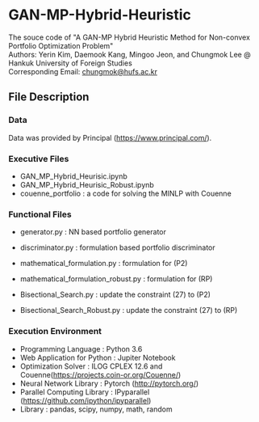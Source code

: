 # GAN-MP-Hybrid-Heuristic

The souce code of "A GAN-MP Hybrid Heuristic Method for Non-convex Portfolio Optimization Problem" \
Authors: Yerin Kim, Daemook Kang, Mingoo Jeon, and Chungmok Lee @ Hankuk University of Foreign Studies \
Corresponding Email: chungmok@hufs.ac.kr


## File Description

### Data
Data was provided by Principal (https://www.principal.com/).

### Executive Files
	
- GAN_MP_Hybrid_Heurisic.ipynb 
- GAN_MP_Hybrid_Heurisic_Robust.ipynb 
- couenne_portfolio : a code for solving the MINLP with Couenne


### Functional Files
	
- generator.py : NN based portfolio generator
- discriminator.py : formulation based portfolio discriminator

- mathematical_formulation.py : formulation for (P2) 
- mathematical_formulation_robust.py : formulation for (RP)

- Bisectional_Search.py : update the constraint (27) to (P2)
- Bisectional_Search_Robust.py  : update the constraint (27) to (RP)


### Execution Environment

- Programming Language : Python 3.6
- Web Application for Python : Jupiter Notebook
- Optimization Solver : ILOG CPLEX 12.6 and Couenne(https://projects.coin-or.org/Couenne/) 
- Neural Network Library : Pytorch (http://pytorch.org/)
- Parallel Computing Library : IPyparallel (https://github.com/ipython/ipyparallel)
- Library : pandas, scipy, numpy, math, random





